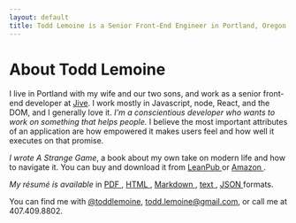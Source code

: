 ```yaml
---
layout: default
title: Todd Lemoine is a Senior Front-End Engineer in Portland, Oregon
---
```


# About Todd Lemoine

I live in Portland with my wife and our two sons, and work as a senior front-end developer at <a href="http://www.jivesoftware.com">Jive</a>.
I work mostly in Javascript, node, React, and the DOM, and I generally love it. <em class="higlight">I'm a conscientious developer who wants to work on
something that helps people.</em> I believe the most important attributes of an application are how empowered it 
makes users feel and how well it executes on that promise. 

<em class="higlight">I wrote _A Strange Game_</em>, a book about my own take on modern life and how to navigate it. 
You can buy and download it from [ LeanPub ][asg_leanpub] or [ Amazon ][asg_amazon].

<em class="higlight">My résumé is available</em> in  [ PDF ](/resumes/toddlemoine_resume.pdf "Download as PDF document"), 
   [ HTML ](/resumes/toddlemoine_resume.html "Download as a web page"),
   [ Markdown ](/resumes/toddlemoine_resume.mdown "Download as Markdown document"),
   [ text ](/resumes/toddlemoine_resume.txt "Download as plain text"),
   [ JSON ](/resumes/toddlemoine_resume.json "Download a JSON representation") formats.

You can find me with <a href="https://twitter.com/toddlemoine">@toddlemoine</a>, <span class="mailme" style="unicode-bidi:bidi-override; direction: rtl;">moc.liamg@eniomel.ddot</span>, or call me at 407.409.8802.

[asg_leanpub]:https://leanpub.com/astrangegame
[asg_amazon]:https://www.amazon.com/Strange-Game-Preparation-rest-your-ebook/dp/B01CIEET5W
